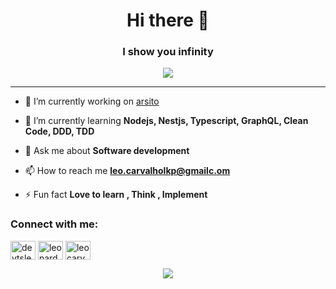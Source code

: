 <h1 align="center">Hi there 👋</h1>
<h3 align="center">I show you infinity</h3>
<div align="center">
  <img src="https://i.imgur.com/YvtfOnT.gif" align="center" allowFullScreen>
</div>
<hr>


- 🔭 I’m currently working on [arsito](https://aristo.com.br/)

- 🌱 I’m currently learning **Nodejs, Nestjs, Typescript, GraphQL, Clean Code, DDD, TDD**

- 💬 Ask me about **Software development**

- 📫 How to reach me **leo.carvalholkp@gmailc.om**

- ⚡ Fun fact **Love to learn , Think , Implement**
<div align='center'>
<h3 align="left">Connect with me:</h3>
<p align="left">
<a href="https://twitter.com/devtsleo" target="blank"><img align="center" src="https://raw.githubusercontent.com/rahuldkjain/github-profile-readme-generator/master/src/images/icons/Social/twitter.svg" alt="devtsleo" height="30" width="40" /></a>
<a href="https://linkedin.com/in/leonardo-carvalho-0988471b3" target="blank"><img align="center" src="https://raw.githubusercontent.com/rahuldkjain/github-profile-readme-generator/master/src/images/icons/Social/linked-in-alt.svg" alt="leonardo-carvalho-0988471b3" height="30" width="40" /></a>
<a href="https://www.leetcode.com/leocarvalholkp" target="blank"><img align="center" src="https://raw.githubusercontent.com/rahuldkjain/github-profile-readme-generator/master/src/images/icons/Social/leet-code.svg" alt="leocarvalholkp" height="30" width="40" /></a>
</p>
</div>

<div align='center'>
<a height="150em" href="http://www.github.com/LeonardoSCarvalho"><img src="https://github-readme-streak-stats.herokuapp.com/?user=LeonardoSCarvalho&stroke=2ea043&background=171717&ring=3382ed&fire=3382ed&currStreakNum=0bd967&currStreakLabel=3382ed&sideNums=0bd967&sideLabels=3382ed&dates=0bd967&hide_border=true" /></a>
</div>
